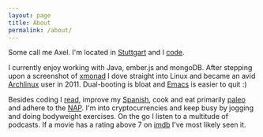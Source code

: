 ```yaml
---
layout: page
title: About
permalink: /about/
---
```

Some call me Axel. I'm located in [Stuttgart](http://en.wikipedia.org/wiki/Stuttgart) and I [code](https://github.com/xorrr).

I currently enjoy working with Java, ember.js and mongoDB. After stepping upon a screenshot of [xmonad](http://xmonad.org/) I dove straight into Linux and became an avid [Archlinux](https://www.archlinux.org/) user in 2011. Dual-booting is bloat and [Emacs](http://xkcd.com/378/) is easier to quit :)

Besides coding I [read](https://www.goodreads.com/user/show/17724008-xorrr), improve my [Spanish](https://www.duolingo.com/xorrr), cook and eat primarily [paleo](http://en.wikipedia.org/wiki/Paleo_diet) and adhere to the [NAP](http://en.wikipedia.org/wiki/Non-aggression_principle). I'm into cryptocurrencies and keep busy by jogging and doing bodyweight exercises. On the go I listen to a multitude of podcasts. If a movie has a rating above 7 on [imdb](http://www.imdb.com/) I've most likely seen it.
